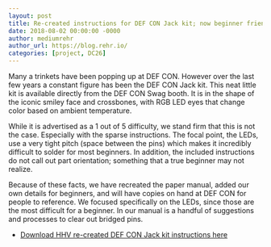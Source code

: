 ```yaml
---
layout: post
title: Re-created instructions for DEF CON Jack kit; now beginner friendly.
date: 2018-08-02 00:00:00 -0000
author: mediumrehr
author_url: https://blog.rehr.io/
categories: [project, DC26]
---
```


Many a trinkets have been popping up at DEF CON. However over the last few years a constant figure has been the DEF CON Jack kit. This neat little kit is available directly from the DEF CON Swag booth. It is in the shape of the iconic smiley face and crossbones, with RGB LED eyes that change color based on ambient temperature.

While it is advertised as a 1 out of 5 difficulty, we stand firm that this is not the case. Especially with the sparse instructions. The focal point, the LEDs, use a very tight pitch (space between the pins) which makes it incredibly difficult to solder for most beginners. In addition, the included instructions do not call out part orientation; something that a true beginner may not realize.

Because of these facts, we have recreated the paper manual, added our own details for beginners, and will have copies on hand at DEF CON for people to reference. We focused specifically on the LEDs, since those are the most difficult for a beginner. In our manual is a handful of suggestions and processes to clear out bridged pins.

* [Download HHV re-created DEF CON Jack kit instructions here](/assets/jack_soldering_tips.pdf)

